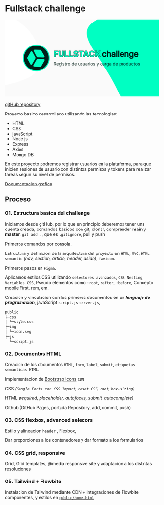 # Fullstack challenge

[![](./public/img/img-repository-fullstack-challenge(1).png)](https://coxmau77.github.io/fullstack-challenge/public/)

[gitHub repository](https://github.com/coxmau77/fullstack-challenge)

Proyecto basico desarrollado utilizando las tecnologias:
- HTML
- CSS
- javaScript
- Node js
- Express
- Axios
- Mongo DB

En este proyecto podremos registrar usuarios en la plataforma, para que inicien sesiones de usuario con distintos permisos y tokens para realizar tareas segun su nivel de permisos.

[Documentacion grafica](https://www.figma.com/file/Qqy8RI4BIAt7HVGlSMgu2H/fullstack-challenge?type=design&node-id=0-1&mode=design&t=0Ilho6AltuAmwFqA-0)

## Proceso

### 01. **Estructura basica del challenge**

Iniciamos desde gitHub, por lo que en principio deberemos tener una cuenta creada, comandos basicos con git, clonar, comprender **main** y **master**, `git add .`, que es `.gitignore`, pull y push

Primeros comandos por consola. 

Estructura y definicion de la arquitectura del proyecto en `HTML`, `MVC`, `HTML semantic` _(nav, section, article, header, aside)_, `favicon`. 

Primeros pasos en `Figma`. 

Aplicamos estilos CSS utilizando `selectores avanzados`, `CSS Nesting`, `Variables CSS`, Pseudo elementos como `:root`, `:after`, `:before`, Concepto mobile First, rem, em. 

Creacion y vinculacion con los primeros documentos en un ***lenguaje de programacion***, javaScript `script.js` `server.js`, 

``` 
public
├─css
│ └─style.css
├─img
│ └─icon.svg
├─js
  └─script.js
```

### 02. **Documentos HTML**

Creacion de los documentos `HTML`, `form`, `label`, `submit`, `etiquetas semanticas HTML`.

Implementacion de [Bootstrap icons](https://icons.getbootstrap.com/) `CDN`

CSS _(`Google Fonts con CSS Import`, `reset CSS`, `root`, `box-sizing`)_

HTML _(required, placeholder, autofocus, submit, autocomplete)_

Github (GitHub Pages, portada Repository, add, commit, push)

### 03. **CSS flexbox, advanced selecors**

Estilo y alineacion `header` , Flexbox, 

Dar proporciones a los contenedores y dar formato a los formularios

### 04. **CSS grid, responsive**

Grid, Grid templates, @media responsive site y adaptacion a los distintas resoluciones

### 05. **Tailwind + Flowbite**

Instalacion de Tailwind mediante CDN + integraciones de Flowbite componentes, y estilos en [`public/home.html`](https://coxmau77.github.io/fullstack-challenge/public/home.html)
